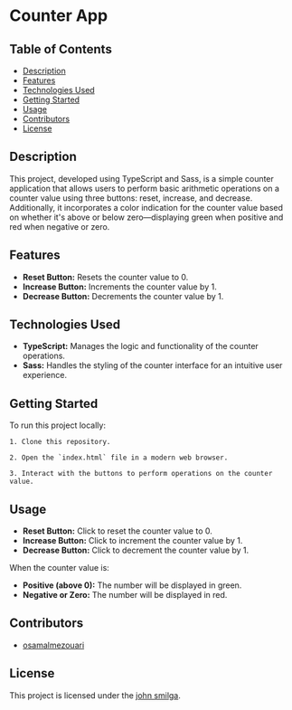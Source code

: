 # Counter App

## Table of Contents

- [Description](#description)
- [Features](#features)
- [Technologies Used](#technologies-used)
- [Getting Started](#getting-started)
- [Usage](#usage)
- [Contributors](#contributors)
- [License](#license)

## Description

This project, developed using TypeScript and Sass, is a simple counter application that allows users to perform basic arithmetic operations on a counter value using three buttons: reset, increase, and decrease. Additionally, it incorporates a color indication for the counter value based on whether it's above or below zero—displaying green when positive and red when negative or zero.

## Features

- **Reset Button:** Resets the counter value to 0.
- **Increase Button:** Increments the counter value by 1.
- **Decrease Button:** Decrements the counter value by 1.

## Technologies Used

- **TypeScript:** Manages the logic and functionality of the counter operations.
- **Sass:** Handles the styling of the counter interface for an intuitive user experience.

## Getting Started

To run this project locally:
```
1. Clone this repository.
```
```
2. Open the `index.html` file in a modern web browser.
```
```
3. Interact with the buttons to perform operations on the counter value.
```

## Usage

- **Reset Button:** Click to reset the counter value to 0.
- **Increase Button:** Click to increment the counter value by 1.
- **Decrease Button:** Click to decrement the counter value by 1.

When the counter value is:
- **Positive (above 0):** The number will be displayed in green.
- **Negative or Zero:** The number will be displayed in red.

## Contributors

- [osamalmezouari](https://github.com/osamalmezouari)

## License

This project is licensed under the [john smilga](https://github.com/john-smilga).
